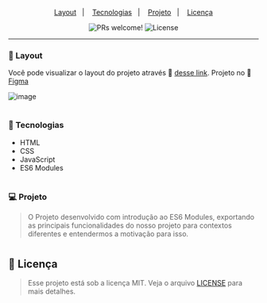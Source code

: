 <p align="center">
  <a href="#-layout">Layout</a>&nbsp;&nbsp;&nbsp;|&nbsp;&nbsp;&nbsp;
  <a href="#-tecnologias">Tecnologias</a>&nbsp;&nbsp;&nbsp;|&nbsp;&nbsp;&nbsp;
  <a href="#-projeto">Projeto</a>&nbsp;&nbsp;&nbsp;|&nbsp;&nbsp;&nbsp;
  <a href="#memo-licença">Licença</a>
</p>

<p align="center">
 <img src="https://img.shields.io/static/v1?label=PRs&message=welcome&color=49AA26&labelColor=000000" alt="PRs welcome!" />

  <img alt="License" src="https://img.shields.io/static/v1?label=license&message=MIT&color=49AA26&labelColor=000000">
</p>

---

### 🔖 Layout

Você pode visualizar o layout do projeto através 🔗 [desse link](https://luizgmachado.github.io/FocusTime/). 
Projeto no 🔗 [Figma](https://www.figma.com/file/XoEy9LwIv3snZntgVqXgbA/Stage-05---Dark-Mode-FocusTimer-(Copy)?node-id=0%3A1&t=D6mSRBpsFyY6dX6H-0)

![image](https://user-images.githubusercontent.com/108701750/204933068-1e82d810-241a-4b1d-b755-92c9b90b455c.png)

#

### 🚀 Tecnologias

- HTML
- CSS
- JavaScript 
- ES6 Modules

#

### 💻 Projeto

> O Projeto desenvolvido com introdução ao ES6 Modules, exportando as principais funcionalidades do nosso projeto para contextos diferentes e entendermos a motivação para isso.

#

## :memo: Licença

> Esse projeto está sob a licença MIT. Veja o arquivo [LICENSE](.github/LICENSE.md) para mais detalhes.
